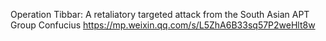 Operation Tibbar: A retaliatory targeted attack from the South Asian APT Group Confucius
https://mp.weixin.qq.com/s/L5ZhA6B33sq57P2weHlt8w
